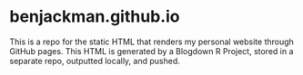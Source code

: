 # benjackman.github.io
This is a repo for the static HTML that renders my personal website through GitHub pages. This HTML is generated by a Blogdown R Project, stored in a separate repo, outputted locally, and pushed.  

